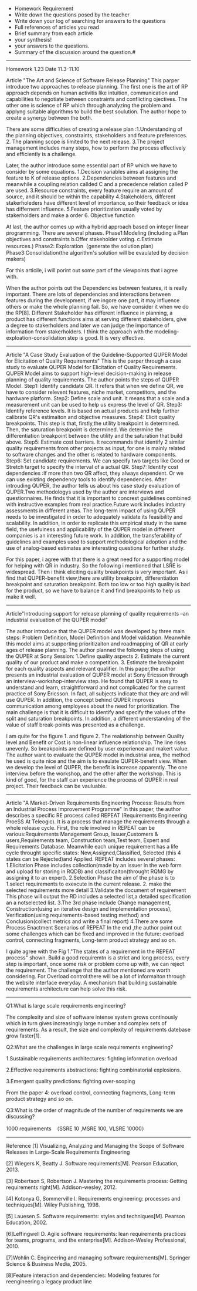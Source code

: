 - Homework Requirement
- Write down the questions posed by the teacher
- Write down your log of searching for answers to the questions
- Full references of articles you read
- Brief summary from each article
- your synthesis!
- your answers to the questions.
- Summary of the discussion around the question.#


------------------------------------------------------------------------------------------------------------------------------------------

Homework 1.23 Date 11.3-11.10

Article "The Art and Science of Software Release Planning" 
This parper introduce two approaches to release planning. The first one is the art of RP approach depends on human activitis like intuition, communication and capabilities to negotiate between constraints and conflicting ojectives. The other one is science of RP which through analyzing the problem and applyng suitable algorithms to build the best soulution. The author hope to create a synergy between the both.

There are some difficulties of creating a release plan :1.Understanding of the planning objectives, constraints, stakeholders and feature preferences. 2. The planning scope is limited to the next release. 3.The project management includes many steps, how to perform the process effectively and efficiently is a challenge.

Later, the author introduce some essential part of RP which we have to consider by some equations. 1.Decision variables aims at assigning the feature to K of release options. 2.Dependencies between features and meanwhile a coupling relation callded C and a precedence relation called P are used. 3.Resource constraints, every feature require an amount of source, and it should be within the capability 4.Stakeholders, different stakerholeders have different level of importance, so their feedback or idea has differnent influence. 5.Feature prioritization usually voted by stakerholders and make a order 6. Objective function

At last, the author comes up with a hybrid approach based on integer linear programming. There are several phases. Phase1:Modeling (including a.Plan objectives and constraints b.Offer stakeholder voting. c.Estimate resources.)  Phase2: Exploration（generate the solution plan） Phase3:Consolidation(the algorithm's solution will be evaulated by decision makers)

For this articile, i will porint out some part of the viewpoints that i agree with.

When the author points out the Dependencies between features, it is really important. There are lots of dependencies and interactions between features during the development, if we ingore one part, it may influence others or make the whole planning fail. So, we have consider it when we do the RP[8].
Different Stakeholder has different influence in planning, a product has different functions aims at serving different stakeholders, give a degree to stakerholders and later we can judge the importance of information from stakerholders.
I think the approach with the modeling-exploation-consolidation step is good. It is very effective.

------------------------------------------------------------------------------------------------------------------------------------------


Article "A Case Study Evaluation of the Guideline-Supported QUPER Model for Elicitation of Quality Requirements" 
This is the parper through a case study to evaluate QUPER Model for Elicitation of Quality Requirements.
QUPER Model aims to support high-level decision-making in release planning of quality requirements. The author points the steps of QUPER  Model.
Step1: Identify candidate QR. It refers that when we define QR, we have to consider relevent features, niche market, competitors, and the hardware platform.
Step2: Define scale and unit. It means that a scale and a measurement unit can be used to help us express the level of QR.
Step3: Identify reference levels. It is based on actual products and help further calibrate QR's estimaiton and objective measures.
Step4: Elicit quality breakpoints. This step is that, firstly,the utility breakpoint is determined. Then, the saturation breakpoint is determined. We determine the differentiation breakpoint between the utility and the saturation that build above.
Step5: Estimate cost barriers. It recommands that identify 2 similar quality requirements from other projects as input, for one is mainly related to software changes and the other is related to hardware components.
Step6: Set candidate requirements. We can specify two targets like Good or Stretch target to specify the interval of a actual QR.
Step7: Identify cost dependencies :If more than two QR affect, they always dependent. Or we can use existing dependency tools to identify dependencies.
After introuding QUPER, the author tells us about his case study evaluation of QUPER.Two methodologys used by the author are interviews and questionnaires. He finds that it is important to concrest guidelines combined with instructive examples from real practice.Future work includes industry assessments in different areas. The long-term impact of using QUPER needs to be investigated in order to adequately validate its feasibility and scalability.
In addition, in order to replicate this empirical study in the same field, the usefulness and applicability of the QUPER model in different companies is an interesting future work. In addition, the transferability of guidelines and examples used to support methodological adoption and the use of analog-based estimates are interesting questions for further study.

For this paper, i agree with that there is a great need for a supporting model for helping with QR in industry. So the following i mentioned that LSRE is widespread.
Then i think eliciting quality breakpoints is very important. As i find that QUPER-benefit view,there are utility breakpoint, differentiation breakpoint and saturation breakpoint. Both too low or too high quality is bad for the product, so we have to balance it and find breakpoints to help us make it well.


------------------------------------------------------------------------------------------------------------------------------------------

Article"Introducing support for release planning of quality requirements –an industrial evaluation of the QUPER model"

The author introduce that the QUPER model was developed by three main steps: Problem Definition, Model Definition and Model validation. Meanwhile this model aims at supporting prioritizaiton and roadmapping of QR at early ages of release planning.
The author planned the following steps of using the QUPER at Sony Session: 1.Define quality aspects 2. Estimate the current quality of our product and make a competition. 3. Estimate the breakpoint for each quality aspects and relevant qualifier.
In this paper,the author presents an industrial evaluation of QUPER model at Sony Ericsson through an interview-workshop-interview step. 
He found that QUPER is easy to understand and learn, straightforward and not complicated for the current practice of Sony Ericsson. In fact, all subjects indicate that they are and will use QUPER. In addition, the concept behind QUPER improves communication among employees about the need for prioritization. The main challenge is that it is difficult to identify and specify the values of the split and saturation breakpoints. In addition, a different understanding of the value of staff break-points was presented as a challenge.

I am quite for the figure 1. and figure 2. The realationship between Quailty level and Benefit or Cost is non-linear influence relationship. The line rises unevenly. So breakpoints are defined by user experience and makert value.
The author want to evaluate the QUPER model in industrial area, the method he used is quite nice and the aim is to evaulate QUPER-benefit view. When we develop the level of QUPER, the benefit is increase apparently. 
The one interview before the workshop, and the other after the workshop. This is kind of good, for the staff can experience the process of QUPER in real project. Their feedback can be vauluable.


------------------------------------------------------------------------------------------------------------------------------------------


Article "A Market-Driven Requirements Engineering Process: Results from an Industrial Process Improvement Programme"
In this paper, the author describes a specific RE process called REPEAT (Requirements Engineering ProeSS At Teleogic). It is a process that manage the requirements through a whole release cycle.
First, the role involved in REPEAT can be various:Requirements Management Group, Issuer,Customers & users,Requirements team, Construction team,Test team, Expert and Requirements Database.
Meanwhile each unique requirement has a life cycle throught specific states: New,Assigned,Classified, Selected (this 4 states can be Rejected)and Applied.
REPEAT includes several phases:
1.Elicitation Phase includes collection(made by an issuer in the web form and upload for storing in RQDB) and classificaiton(throught RQMG by assigning it to an expert).
2.Selection Phase the aim of the phase is to 1.select requirements to exexcute in the current release. 2. make the selected requirements more detail 3.Validate the document of requirement  This phase will output the RD includes a selected list,a detailed specification an a notselected list.
3.The 3rd phase include Change management, Construction(using an iterative design and implementation process), Verification(using requirements-based testing method) and Conclusion(collect metrics and write a final report)
4.There are some Process Enactment Scenarios of REPEAT
In the end ,the author point out some challenges which can be fixed and improved in the future: overload control, connecting fragments, Long-term product strategy and so on.

I quite agree with the Fig 1."The states of a requirement in the REPEAT process" shown. Build a good requiremtn is a strict and long process, every step is important, once some risk or problem come up with, we can reject the requirement.
The challenge that the author mentioned are worth considering.  For Overload control:there will be a lot of informaiton through the website interface everyday. A mechanism that building sustainable requirements architecture can help solve this risk.


------------------------------------------------------------------------------------------------------------------------------------------


Q1:What is large scale requirements engineering?

The complexity and size of software intense system grows continously which in turn gives increasingly large number and complex sets of requirements. As a result, the size and complexity of requirements datebase grow faster[1]. 

Q2:What are the challenges in large scale requirements engineering?

1.Sustainable requirements architectures: fighting information overload

2.Effective requirements abstractions: fighting combinatorial explosions.

3.Emergent quality predictions: fighting over-scoping

From the paper 4: overload control, connecting fragments, Long-term product strategy and so on.


Q3:What is the order of magnitude of the number of requirements we are discussing?

1000 requirements  （SSRE 10 ,MSRE 100, VLSRE 10000）

------------------------------------------------------------------------------------------------------------------------------------------


Reference 
[1] Visualizing, Analyzing and Managing the Scope of Software Releases in Large-Scale Requirements Engineering

[2] Wiegers K, Beatty J. Software requirements[M]. Pearson Education, 2013.

[3] Robertson S, Robertson J. Mastering the requirements process: Getting requirements right[M]. Addison-wesley, 2012.

[4] Kotonya G, Sommerville I. Requirements engineering: processes and techniques[M]. Wiley Publishing, 1998.

[5] Lauesen S. Software requirements: styles and techniques[M]. Pearson Education, 2002.

[6]Leffingwell D. Agile software requirements: lean requirements practices for teams, programs, and the enterprise[M]. Addison-Wesley
Professional, 2010.

[7]Wohlin C. Engineering and managing software requirements[M]. Springer Science & Business Media, 2005.

[8]Feature interaction and dependencies: Modeling features for reengineering a legacy product line

